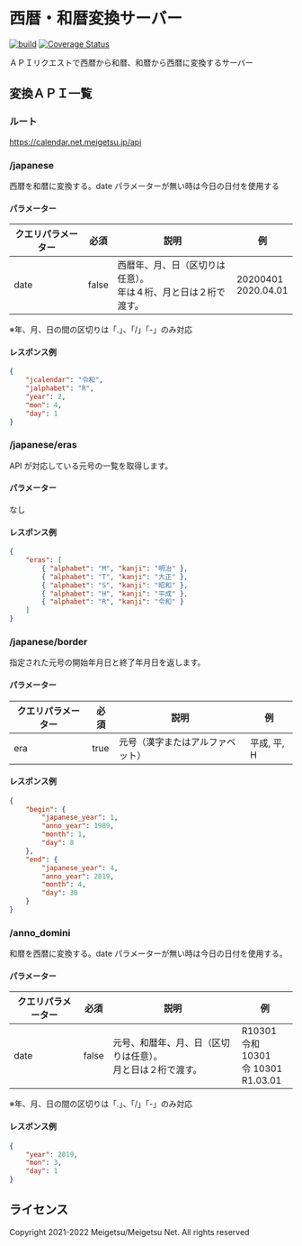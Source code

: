 # 西暦・和暦変換サーバー

[![build](https://github.com/AinoMegumi/CalendarServer/actions/workflows/build.yml/badge.svg)](https://github.com/AinoMegumi/CalendarServer/actions/workflows/build.yml)
[![Coverage Status](https://coveralls.io/repos/github/AinoMegumi/CalendarServer/badge.svg?branch=renew_date_parser)](https://coveralls.io/github/AinoMegumi/CalendarServer?branch=renew_date_parser)


ＡＰＩリクエストで西暦から和暦、和暦から西暦に変換するサーバー

## 変換ＡＰＩ一覧

### ルート

https://calendar.net.meigetsu.jp/api

### /japanese

西暦を和暦に変換する。date パラメーターが無い時は今日の日付を使用する

#### パラメーター

| クエリパラメーター | 必須  | 説明                                                               | 例                     |
| ------------------ | ----- | ------------------------------------------------------------------ | ---------------------- |
| date               | false | 西暦年、月、日（区切りは任意）。<br>年は４桁、月と日は２桁で渡す。 | 20200401<br>2020.04.01 |

※年、月、日の間の区切りは「.」、「/」「-」のみ対応

#### レスポンス例

```json
{
    "jcalendar": "令和",
    "jalphabet": "R",
    "year": 2,
    "mon": 4,
    "day": 1
}
```

### /japanese/eras

API が対応している元号の一覧を取得します。

#### パラメーター

なし

#### レスポンス例

```json
{
    "eras": [
        { "alphabet": "M", "kanji": "明治" },
        { "alphabet": "T", "kanji": "大正" },
        { "alphabet": "S", "kanji": "昭和" },
        { "alphabet": "H", "kanji": "平成" },
        { "alphabet": "R", "kanji": "令和" }
    ]
}
```

### /japanese/border

指定された元号の開始年月日と終了年月日を返します。

#### パラメーター

| クエリパラメーター | 必須 | 説明                             | 例          |
| ------------------ | ---- | -------------------------------- | ----------- |
| era                | true | 元号（漢字またはアルファベット） | 平成, 平, H |

#### レスポンス例

```json
{
    "begin": {
        "japanese_year": 1,
        "anno_year": 1989,
        "month": 1,
        "day": 8
    },
    "end": {
        "japanese_year": 4,
        "anno_year": 2019,
        "month": 4,
        "day": 30
    }
}
```

### /anno_domini

和暦を西暦に変換する。date パラメーターが無い時は今日の日付を使用する。

#### パラメーター

| クエリパラメーター | 必須  | 説明                                                           | 例                                           |
| ------------------ | ----- | -------------------------------------------------------------- | -------------------------------------------- |
| date               | false | 元号、和暦年、月、日（区切りは任意）。<br>月と日は２桁で渡す。 | R10301<br>令和 10301<br>令 10301<br>R1.03.01 |

※年、月、日の間の区切りは「.」、「/」「-」のみ対応

#### レスポンス例

```json
{
    "year": 2019,
    "mon": 3,
    "day": 1
}
```

## ライセンス

Copyright 2021-2022 Meigetsu/Meigetsu Net. All rights reserved
